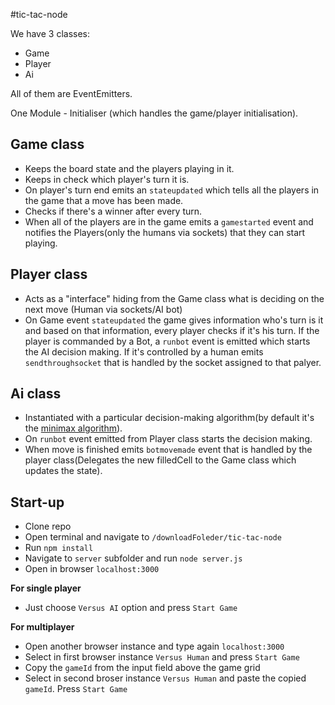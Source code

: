 #tic-tac-node

We have 3 classes:

* Game
* Player
* Ai

All of them are EventEmitters.

One Module - Initialiser (which handles the game/player initialisation).

## Game class

* Keeps the board state and the players playing in it.
* Keeps in check which player's turn it is.
* On player's turn end emits an ``stateupdated`` which tells all the players in the game that a move has been made.
* Checks if there's a winner after every turn.
* When all of the players are in the game emits a ``gamestarted`` event and notifies the Players(only the humans via sockets) that they can start playing.

## Player class

* Acts as a "interface" hiding from the Game class what is deciding on the next move (Human via sockets/AI bot)
* On Game event ``stateupdated`` the game gives information who's turn is it and based on that information, every player checks if it's his turn. If the player is commanded by a Bot, a ``runbot``
event is emitted which starts the AI decision making.
If it's controlled by a human emits ``sendthroughsocket`` that is handled by the socket assigned to that palyer.

## Ai class

* Instantiated with a particular decision-making algorithm(by default it's the [minimax algorithm](http://en.wikipedia.org/wiki/Minimax)).
* On ``runbot`` event emitted from Player class starts the decision making.
* When move is finished emits ``botmovemade`` event that is handled by the player class(Delegates the new
filledCell to the Game class which updates the state).


## Start-up

* Clone repo
* Open terminal and navigate to ``/downloadFoleder/tic-tac-node``
* Run ``npm install``
* Navigate to ``server`` subfolder and run ``node server.js``
* Open in browser ``localhost:3000``

__For single player__

* Just choose ``Versus AI`` option and press ``Start Game``

__For multiplayer__

* Open another browser instance and type again ``localhost:3000``
* Select in first browser instance ``Versus Human`` and press ``Start Game``
* Copy the ``gameId`` from the input field above the game grid
* Select in second broser instance ``Versus Human`` and paste the copied ``gameId``. Press ``Start Game``

